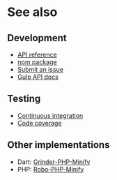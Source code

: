 # See also

## Development
- [API reference](https://api.belin.io/gulp-php-minify)
- [npm package](https://www.npmjs.com/package/@cedx/gulp-php-minify)
- [Submit an issue](https://git.belin.io/cedx/gulp-php-minify/issues)
- [Gulp API docs](https://gulpjs.com/docs/en/api/concepts)

## Testing
- [Continuous integration](https://github.com/cedx/gulp-php-minify/actions)
- [Code coverage](https://coveralls.io/github/cedx/gulp-php-minify)

## Other implementations
- Dart: [Grinder-PHP-Minify](https://docs.belin.io/grinder-php-minify)
- PHP: [Robo-PHP-Minify](https://docs.belin.io/robo-php-minify)
